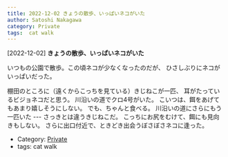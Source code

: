 ```yaml
---
title: 2022-12-02 きょうの散歩、いっぱいネコがいた
author: Satoshi Nakagawa
category: Private
tags:  cat walk
---
```


[2022-12-02] **きょうの散歩、いっぱいネコがいた** 

 いつもの公園で散歩。この頃ネコが少なくなったのだが、
ひさしぶりにネコがいっぱいだった。

 棚田のところに（遠くからこっちを見ている）きじねこが一匹、
耳がたっているビジョネコだと思う。
川沿いの道でクロ4号がいた。
こいつは、餌をあげてもあまり嬉しそうにしない。
でも、ちゃんと食べる。
川沿いの道にさらにもう一匹いた ---
さっきとは違うきじねこだ。
こっちにお尻をむけて、餌にも見向きもしない。
さらに出口付近で、ときどき出会うぼさぼさネコに逢った。

- Category: [Private](https://merapano.github.io/categories.html#Private)
- tags:  cat walk
